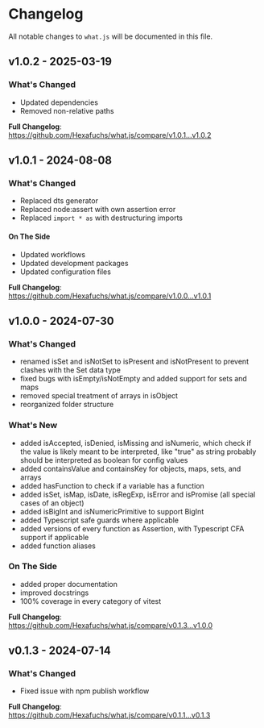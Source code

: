 # Changelog

All notable changes to `what.js` will be documented in this file.

## v1.0.2 - 2025-03-19

### What's Changed

+ Updated dependencies
+ Removed non-relative paths

**Full Changelog**: https://github.com/Hexafuchs/what.js/compare/v1.0.1...v1.0.2

## v1.0.1 - 2024-08-08

### What's Changed

- Replaced dts generator
- Replaced node:assert with own assertion error
- Replaced `import * as` with destructuring imports

#### On The Side

- Updated workflows
- Updated development packages
- Updated configuration files

**Full Changelog**: https://github.com/Hexafuchs/what.js/compare/v1.0.0...v1.0.1

## v1.0.0 - 2024-07-30

### What's Changed

- renamed isSet and isNotSet to isPresent and isNotPresent to prevent clashes with the Set data type
- fixed bugs with isEmpty/isNotEmpty and added support for sets and maps
- removed special treatment of arrays in isObject
- reorganized folder structure

### What's New

- added isAccepted, isDenied, isMissing and isNumeric, which check if the value is likely meant to be interpreted, like "true" as string probably should be interpreted as boolean for config values
- added containsValue and containsKey for objects, maps, sets, and arrays
- added hasFunction to check if a variable has a function
- added isSet, isMap, isDate, isRegExp, isError and isPromise (all special cases of an object)
- added isBigInt and isNumericPrimitive to support BigInt
- added Typescript safe guards where applicable
- added versions of every function as Assertion, with Typescript CFA support if applicable
- added function aliases

### On The Side

- added proper documentation
- improved docstrings
- 100% coverage in every category of vitest

**Full Changelog**: https://github.com/Hexafuchs/what.js/compare/v0.1.3...v1.0.0

## v0.1.3 - 2024-07-14

### What's Changed

- Fixed issue with npm publish workflow

**Full Changelog**: https://github.com/Hexafuchs/what.js/compare/v0.1.1...v0.1.3
